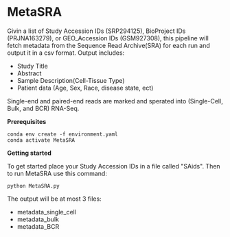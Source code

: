# MetaSRA

Givin a list of Study Accession IDs (SRP294125), BioProject IDs (PRJNA163279), or GEO_Accession IDs (GSM927308), this pipeline will fetch metadata from the Sequence Read Archive(SRA) for each run and output it in a csv format. Output includes:
* Study Title
* Abstract
* Sample Description(Cell-Tissue Type)
* Patient data (Age, Sex, Race, disease state, ect) 


Single-end and paired-end reads are marked and sperated  into (Single-Cell, Bulk, and BCR) RNA-Seq. 

**Prerequisites**
```
conda env create -f environment.yaml
conda activate MetaSRA
```

**Getting started**

To get started place your Study Accession IDs in a file called "SAids".
Then to run MetaSRA use this command:
```
python MetaSRA.py 
```

The output will be at most 3 files:
* metadata_single_cell
* metadata_bulk
* metadata_BCR



